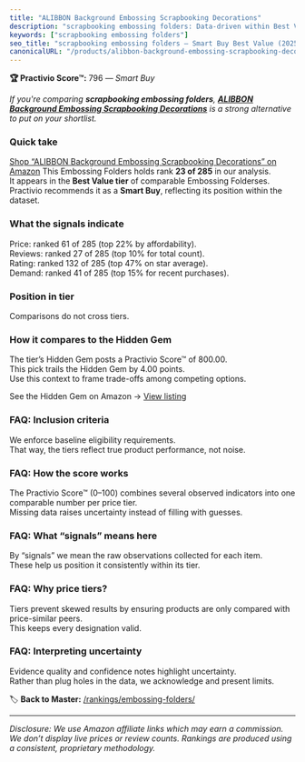 ```yaml
---
title: "ALIBBON Background Embossing Scrapbooking Decorations"
description: "scrapbooking embossing folders: Data-driven within Best Value ranking using the Practivio Score™. Positioned by quality, value, demand, findability, momentum."
keywords: ["scrapbooking embossing folders"]
seo_title: "scrapbooking embossing folders — Smart Buy Best Value (2025)"
canonicalURL: "/products/alibbon-background-embossing-scrapbooking-decorations-B0BG1YX7DR/"
---
```


**🏆 Practivio Score™:** 796 — _Smart Buy_


*If you're comparing **scrapbooking embossing folders**, **[ALIBBON Background Embossing Scrapbooking Decorations](https://www.amazon.com/dp/B0BG1YX7DR?tag=practivio-20)** is a strong alternative to put on your shortlist.*
### Quick take
[Shop “ALIBBON Background Embossing Scrapbooking Decorations” on Amazon](https://www.amazon.com/dp/B0BG1YX7DR?tag=practivio-20)
This Embossing Folders holds rank **23 of 285** in our analysis.  
It appears in the **Best Value tier** of comparable Embossing Folderses.  
Practivio recommends it as a **Smart Buy**, reflecting its position within the dataset.

### What the signals indicate
Price: ranked 61 of 285 (top 22% by affordability).  
Reviews: ranked 27 of 285 (top 10% for total count).  
Rating: ranked 132 of 285 (top 47% on star average).  
Demand: ranked 41 of 285 (top 15% for recent purchases).

### Position in tier
Comparisons do not cross tiers.

### How it compares to the Hidden Gem
The tier’s Hidden Gem posts a Practivio Score™ of 800.00.  
This pick trails the Hidden Gem by 4.00 points.  
Use this context to frame trade-offs among competing options.  

See the Hidden Gem on Amazon → [View listing](https://www.amazon.com/dp/B09QKGPC84?tag=practivio-20)

### FAQ: Inclusion criteria
We enforce baseline eligibility requirements.  
That way, the tiers reflect true product performance, not noise.

### FAQ: How the score works
The Practivio Score™ (0–100) combines several observed indicators into one comparable number per price tier.  
Missing data raises uncertainty instead of filling with guesses.

### FAQ: What “signals” means here
By “signals” we mean the raw observations collected for each item.  
These help us position it consistently within its tier.

### FAQ: Why price tiers?
Tiers prevent skewed results by ensuring products are only compared with price-similar peers.  
This keeps every designation valid.

### FAQ: Interpreting uncertainty
Evidence quality and confidence notes highlight uncertainty.  
Rather than plug holes in the data, we acknowledge and present limits.


🏷️ **Back to Master:** [/rankings/embossing-folders/](/rankings/embossing-folders/)

---
_Disclosure: We use Amazon affiliate links which may earn a commission. We don’t display live prices or review counts. Rankings are produced using a consistent, proprietary methodology._

